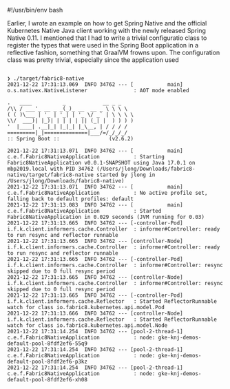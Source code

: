 #!/usr/bin/env bash 

Earlier, I wrote an example on how to get Spring Native and the official Kubernetes Native Java client working with the newly released Spring Native 0.11. I mentioned that I had to write a trivial configuratio class to register the types that were used in the Spring Boot application in a reflective fashion, something that GraalVM frowns upon. The configuration class was pretty trivial, especially since the application  used  

```

❯ ./target/fabric8-native
2021-12-22 17:31:13.069  INFO 34762 --- [           main] o.s.nativex.NativeListener               : AOT mode enabled

.   ____          _            __ _ _
/\\ / ___'_ __ _ _(_)_ __  __ _ \ \ \ \
( ( )\___ | '_ | '_| | '_ \/ _` | \ \ \ \
\\/  ___)| |_)| | | | | || (_| |  ) ) ) )
'  |____| .__|_| |_|_| |_\__, | / / / /
=========|_|==============|___/=/_/_/_/
:: Spring Boot ::                (v2.6.2)

2021-12-22 17:31:13.071  INFO 34762 --- [           main] c.e.f.Fabric8NativeApplication           : Starting Fabric8NativeApplication v0.0.1-SNAPSHOT using Java 17.0.1 on mbp2019.local with PID 34762 (/Users/jlong/Downloads/fabric8-native/target/fabric8-native started by jlong in /Users/jlong/Downloads/fabric8-native)
2021-12-22 17:31:13.071  INFO 34762 --- [           main] c.e.f.Fabric8NativeApplication           : No active profile set, falling back to default profiles: default
2021-12-22 17:31:13.083  INFO 34762 --- [           main] c.e.f.Fabric8NativeApplication           : Started Fabric8NativeApplication in 0.029 seconds (JVM running for 0.03)
2021-12-22 17:31:13.665  INFO 34762 --- [-controller-Pod] i.f.k.client.informers.cache.Controller  : informer#Controller: ready to run resync and reflector runnable
2021-12-22 17:31:13.665  INFO 34762 --- [controller-Node] i.f.k.client.informers.cache.Controller  : informer#Controller: ready to run resync and reflector runnable
2021-12-22 17:31:13.665  INFO 34762 --- [-controller-Pod] i.f.k.client.informers.cache.Controller  : informer#Controller: resync skipped due to 0 full resync period
2021-12-22 17:31:13.665  INFO 34762 --- [controller-Node] i.f.k.client.informers.cache.Controller  : informer#Controller: resync skipped due to 0 full resync period
2021-12-22 17:31:13.665  INFO 34762 --- [-controller-Pod] i.f.k.client.informers.cache.Reflector   : Started ReflectorRunnable watch for class io.fabric8.kubernetes.api.model.Pod
2021-12-22 17:31:13.666  INFO 34762 --- [controller-Node] i.f.k.client.informers.cache.Reflector   : Started ReflectorRunnable watch for class io.fabric8.kubernetes.api.model.Node
2021-12-22 17:31:14.254  INFO 34762 --- [pool-2-thread-1] c.e.f.Fabric8NativeApplication           : node: gke-knj-demos-default-pool-8fdf2ef6-55q9
2021-12-22 17:31:14.254  INFO 34762 --- [pool-2-thread-1] c.e.f.Fabric8NativeApplication           : node: gke-knj-demos-default-pool-8fdf2ef6-p3kz
2021-12-22 17:31:14.254  INFO 34762 --- [pool-2-thread-1] c.e.f.Fabric8NativeApplication           : node: gke-knj-demos-default-pool-8fdf2ef6-xh08

```